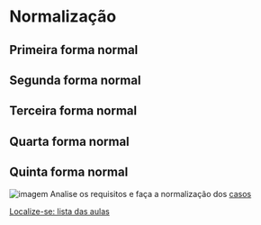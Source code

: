 # Normalização

## Primeira forma normal

## Segunda forma normal

## Terceira forma normal

## Quarta forma normal

## Quinta forma normal
![imagem](https://github.com/tmenegaz/db_dendezeiros/blob/master/assunto/Koala.jpg)
Analise os requisitos e faça a normalização dos [casos](https://github.com/tmenegaz/db_dendezeiros/blob/master/assunto/casos.md#estudos-de-caso)

[Localize-se: lista das aulas](https://github.com/tmenegaz/db_dendezeiros/blob/master/assunto/lista.md#lista-de-aulas)
